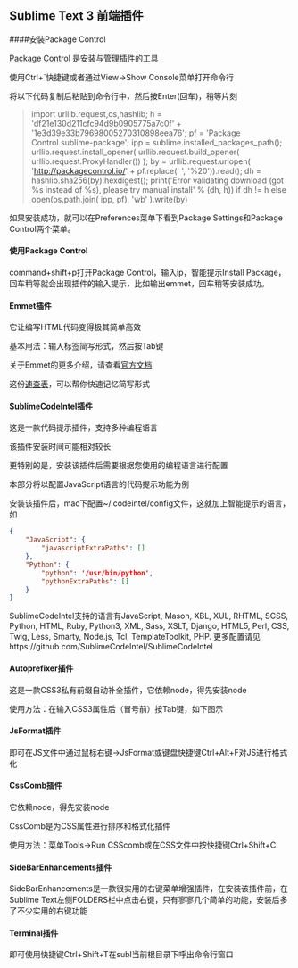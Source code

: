 ## Sublime Text 3 前端插件



####安装Package Control

[Package Control](https://packagecontrol.io/) 是安装与管理插件的工具

使用Ctrl+`快捷键或者通过View->Show Console菜单打开命令行

将以下代码复制后粘贴到命令行中，然后按Enter(回车)，稍等片刻

> import urllib.request,os,hashlib; h = 'df21e130d211cfc94d9b0905775a7c0f' + '1e3d39e33b79698005270310898eea76'; pf = 'Package Control.sublime-package'; ipp = sublime.installed_packages_path(); urllib.request.install_opener( urllib.request.build_opener( urllib.request.ProxyHandler()) ); by = urllib.request.urlopen( 'http://packagecontrol.io/' + pf.replace(' ', '%20')).read(); dh = hashlib.sha256(by).hexdigest(); print('Error validating download (got %s instead of %s), please try manual install' % (dh, h)) if dh != h else open(os.path.join( ipp, pf), 'wb' ).write(by)

如果安装成功，就可以在Preferences菜单下看到Package Settings和Package Control两个菜单。



#### 使用Package Control

command+shift+p打开Package Control，输入ip，智能提示Install Package，回车稍等就会出现插件的输入提示，比如输出emmet，回车稍等安装成功。



#### Emmet插件

它让编写HTML代码变得极其简单高效

基本用法：输入标签简写形式，然后按Tab键

关于Emmet的更多介绍，请查看[官方文档](http://docs.emmet.io/)

这份[速查表](http://docs.emmet.io/cheat-sheet/)，可以帮你快速记忆简写形式



#### SublimeCodeIntel插件

这是一款代码提示插件，支持多种编程语言

该插件安装时间可能相对较长

更特别的是，安装该插件后需要根据您使用的编程语言进行配置

本部分将以配置JavaScript语言的代码提示功能为例

安装该插件后，mac下配置~/.codeintel/config文件，这就加上智能提示的语言，如

```json
{
    "JavaScript": {
        "javascriptExtraPaths": []
    },
    "Python": {
        "python": '/usr/bin/python',
        "pythonExtraPaths": []
    }
}
```

SublimeCodeIntel支持的语言有JavaScript, Mason, XBL, XUL, RHTML, SCSS, Python, HTML, Ruby, Python3, XML, Sass, XSLT, Django, HTML5, Perl, CSS, Twig, Less, Smarty, Node.js, Tcl, TemplateToolkit, PHP.	更多配置请见https://github.com/SublimeCodeIntel/SublimeCodeIntel



#### Autoprefixer插件

这是一款CSS3私有前缀自动补全插件，它依赖node，得先安装node

使用方法：在输入CSS3属性后（冒号前）按Tab键，如下图示



#### JsFormat插件

即可在JS文件中通过鼠标右键->JsFormat或键盘快捷键Ctrl+Alt+F对JS进行格式化



#### CssComb插件

它依赖node，得先安装node

CssComb是为CSS属性进行排序和格式化插件

使用方法：菜单Tools->Run CSScomb或在CSS文件中按快捷键Ctrl+Shift+C



#### SideBarEnhancements插件

SideBarEnhancements是一款很实用的右键菜单增强插件，在安装该插件前，在Sublime Text左侧FOLDERS栏中点击右键，只有寥寥几个简单的功能，安装后多了不少实用的右键功能



#### Terminal插件

即可使用快捷键Ctrl+Shift+T在subl当前根目录下呼出命令行窗口

